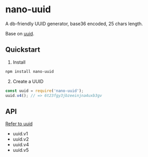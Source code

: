 # nano-uuid

A db-friendly UUID generator, base36 encoded, 25 chars length.

Base on [uuid](https://github.com/uuidjs/uuid).

## Quickstart

1. Install

```bash
npm install nano-uuid
```

2. Create a UUID

```js
const uuid = require('nano-uuid');
uuid.v4(); // => 6t23fgy3jbzeeinjna4uxb3gv
```

## API

[Refer to uuid](https://github.com/uuidjs/uuid#api)

- uuid.v1
- uuid.v2
- uuid.v4
- uuid.v5


